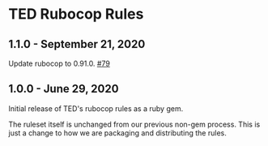 # TED Rubocop Rules

## 1.1.0 - September 21, 2020

Update rubocop to 0.91.0. [#79](https://github.com/tedconf/code-style-guides/pull/79)

## 1.0.0 - June 29, 2020

Initial release of TED's rubocop rules as a ruby gem.

The ruleset itself is unchanged from our previous non-gem process. This is just
a change to how we are packaging and distributing the rules.
